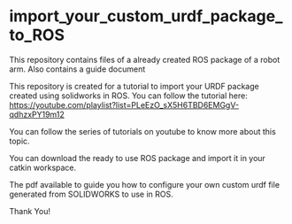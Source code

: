 # import_your_custom_urdf_package_to_ROS
This repository contains files of a already created ROS package of a robot arm. Also contains a guide document

This repository is created for a tutorial to import your URDF package created using solidworks in ROS. You can follow the tutorial here: https://youtube.com/playlist?list=PLeEzO_sX5H6TBD6EMGgV-qdhzxPY19m12

You can follow the series of tutorials on youtube to know more about this topic.

You can download the ready to use ROS package and import it in your catkin workspace.

The pdf available to guide you how to configure your own custom urdf file generated from SOLIDWORKS to use in ROS.

Thank You!
